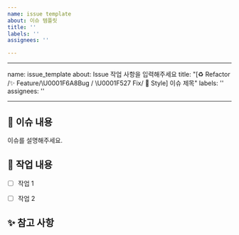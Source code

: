 ```yaml
---
name: issue template
about: 이슈 템플릿
title: ''
labels: ''
assignees: ''

---
```


---
name: issue_template
about: Issue 작업 사항을 입력해주세요
title: "[♻️ Refactor /✨ Feature/\U0001F6A8Bug / \U0001F527 Fix/ 💄 Style]
  이슈 제목"
labels: ''
assignees: ''

---

📌 이슈 내용
------------
이슈를 설명해주세요.


📝 작업 내용
------------
- [ ] 작업 1
- [ ] 작업 2


✨ 참고 사항
------------
